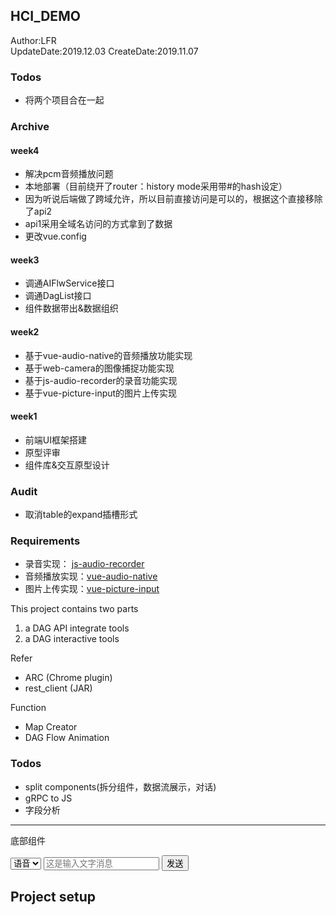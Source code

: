## HCI_DEMO
Author:LFR  
UpdateDate:2019.12.03
CreateDate:2019.11.07

### Todos
- 将两个项目合在一起

### Archive
#### week4
- 解决pcm音频播放问题
- 本地部署（目前绕开了router：history mode采用带#的hash设定）
- 因为听说后端做了跨域允许，所以目前直接访问是可以的，根据这个直接移除了api2
- api1采用全域名访问的方式拿到了数据
- 更改vue.config

#### week3
- 调通AIFlwService接口
- 调通DagList接口
- 组件数据带出&数据组织
#### week2
- 基于vue-audio-native的音频播放功能实现
- 基于web-camera的图像捕捉功能实现
- 基于js-audio-recorder的录音功能实现
- 基于vue-picture-input的图片上传实现
#### week1
- 前端UI框架搭建
- 原型评审
- 组件库&交互原型设计

### Audit
- 取消table的expand插槽形式

### Requirements
 
 - 录音实现： [js-audio-recorder](https://github.com/2fps/recorder "录音机实现")
 - 音频播放实现：[vue-audio-native](https://github.com/trsoliu/vue-audio "音频播放实现")
 - 图片上传实现：[vue-picture-input](https://github.com/alessiomaffeis/vue-picture-input "图片上传实现")

This project contains two parts
1. a DAG API integrate tools
2. a DAG interactive tools

Refer
* ARC (Chrome plugin)
* rest_client (JAR)

Function
* Map Creator
* DAG Flow Animation

### Todos
* split components(拆分组件，数据流展示，对话)
* gRPC to JS
* 字段分析

---

底部组件
<div>
    <select>
        <option value='1'>语音</option>
        <option value='1'>图像</option>
        <option value='1'>相机</option>
    </select>
    <input placeholder="这是输入文字消息"></input>
    <button display="block">发送</button>
</div>

## Project setup
```
